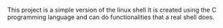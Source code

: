 This project is a simple version of the linux shell
It is created using the C programming language and can do functionalities that a real shell does.
